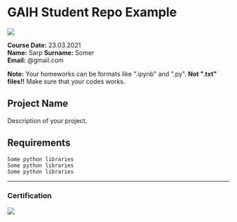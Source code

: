 # GAIH Student Repo Example
![](img/newlogo.png)

**Course Date:** 23.03.2021  
**Name:** Sarp 
**Surname:** Somer  
**Email:** @gmail.com  

**Note:** Your homeworks can be formats like ".ipynb" and ".py". **Not ".txt" files!!** Make sure that your codes works.  

## Project Name
Description of your project.

## Requirements
```
Some python libraries
Some python libraries
Some python libraries
```
---

### Certification
![](img/TopLearnerCertificate.png)

